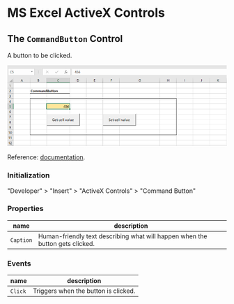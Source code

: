 # MS Excel ActiveX Controls

## The `CommandButton` Control

A button to be clicked.

![a screenshot of an excel worksheet with two buttons which read "Get cell value" and "Set cell value", respectively.](command-button.png)

Reference: [documentation](https://msdn.microsoft.com/en-us/VBA/Language-Reference-VBA/articles/commandbutton-control).

### Initialization

"Developer" > "Insert" > "ActiveX Controls" > "Command Button"

### Properties

name | description
--- | ---
`Caption` | Human-friendly text describing what will happen when the button gets clicked.

### Events

name | description
--- | ---
`Click` | Triggers when the button is clicked.

